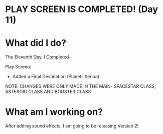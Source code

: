 # PLAY SCREEN IS COMPLETED! (Day 11)

# What did I do?

The Eleventh Day, I Completed-

Play Screen:

* Added a Final Destination (Planet- Xenoa) 

NOTE: CHANGES WERE ONLY MADE IN THE MAIN- SPACESTAR CLASS, ASTEROID CLASS AND BOOSTER CLASS

# What am I working on? 

After adding sound effects, I am going to be releasing Version 2!
